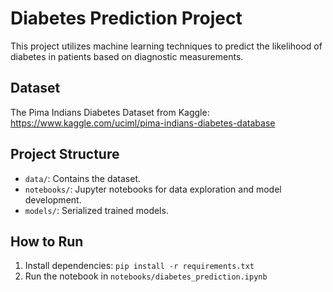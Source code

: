 # Diabetes Prediction Project

This project utilizes machine learning techniques to predict the likelihood of diabetes in patients based on diagnostic measurements.

## Dataset

The Pima Indians Diabetes Dataset from Kaggle: https://www.kaggle.com/uciml/pima-indians-diabetes-database

## Project Structure

- `data/`: Contains the dataset.
- `notebooks/`: Jupyter notebooks for data exploration and model development.
- `models/`: Serialized trained models.

## How to Run

1. Install dependencies: `pip install -r requirements.txt`
2. Run the notebook in `notebooks/diabetes_prediction.ipynb`
